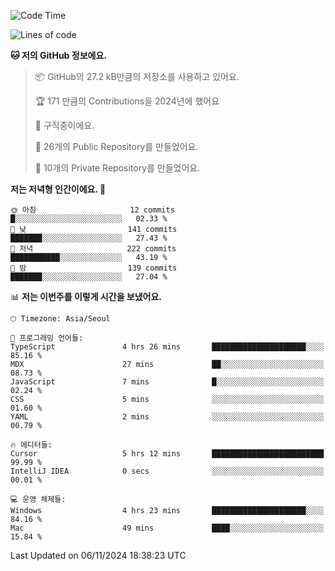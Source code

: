  <!--START_SECTION:waka-->
![Code Time](http://img.shields.io/badge/Code%20Time-890%20hrs%2043%20mins-blue)

![Lines of code](https://img.shields.io/badge/%EC%A0%80%EB%8A%94%20%EC%97%AC%ED%83%9C%EA%B9%8C%EC%A7%80%20-408.5%20thousand%20%EC%A4%84%EC%9D%98%20%EC%BD%94%EB%93%9C%EB%A5%BC%20%EC%9E%91%EC%84%B1%ED%96%88%EC%96%B4%EC%9A%94.-blue)

**🐱 저의 GitHub 정보에요.** 

> 📦 GitHub의 27.2 kB만큼의 저장소를 사용하고 있어요. 
 > 
> 🏆 171 만큼의 Contributions을 2024년에 했어요
 > 
> 💼 구직중이에요.
 > 
> 📜 26개의 Public Repository를 만들었어요. 
 > 
> 🔑 10개의 Private Repository를 만들었어요. 
 > 
**저는 저녁형 인간이에요. 🦉** 

```text
🌞 아침                     12 commits          █░░░░░░░░░░░░░░░░░░░░░░░░   02.33 % 
🌆 낮　                     141 commits         ███████░░░░░░░░░░░░░░░░░░   27.43 % 
🌃 저녁                     222 commits         ███████████░░░░░░░░░░░░░░   43.19 % 
🌙 밤　                     139 commits         ███████░░░░░░░░░░░░░░░░░░   27.04 % 
```


📊 **저는 이번주를 이렇게 시간을 보냈어요.** 

```text
🕑︎ Timezone: Asia/Seoul

💬 프로그래밍 언어들: 
TypeScript               4 hrs 26 mins       █████████████████████░░░░   85.16 % 
MDX                      27 mins             ██░░░░░░░░░░░░░░░░░░░░░░░   08.73 % 
JavaScript               7 mins              █░░░░░░░░░░░░░░░░░░░░░░░░   02.24 % 
CSS                      5 mins              ░░░░░░░░░░░░░░░░░░░░░░░░░   01.60 % 
YAML                     2 mins              ░░░░░░░░░░░░░░░░░░░░░░░░░   00.79 % 

🔥 에디터들: 
Cursor                   5 hrs 12 mins       █████████████████████████   99.99 % 
IntelliJ IDEA            0 secs              ░░░░░░░░░░░░░░░░░░░░░░░░░   00.01 % 

💻 운영 체제들: 
Windows                  4 hrs 23 mins       █████████████████████░░░░   84.16 % 
Mac                      49 mins             ████░░░░░░░░░░░░░░░░░░░░░   15.84 % 
```


 Last Updated on 06/11/2024 18:38:23 UTC
<!--END_SECTION:waka-->
